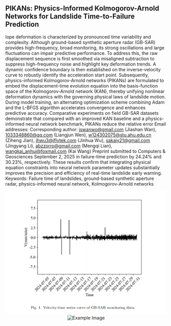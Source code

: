 ## PIKANs: Physics-Informed Kolmogorov-Arnold Networks for Landslide Time-to-Failure Prediction

lope deformation is characterized by pronounced time variability and complexity. Although ground-based synthetic aperture radar (GB-SAR) provides
high-frequency, broad monitoring, its strong oscillations and large fluctuations
can impair predictive performance. To address this, the raw displacement sequence is first smoothed via misaligned subtraction to suppress high-frequency
noise and highlight key deformation trends. A dynamic confidence boundary
is then established on the inverse-velocity curve to robustly identify the acceleration start point. Subsequently, physics-informed Kolmogorov-Arnold networks (PIKANs) are formulated to embed the displacement-time evolution equation into the basis-function space of the Kolmogorov-Arnold network (KAN),
thereby unifying nonlinear deformation dynamics with the governing physical
laws of landslide motion. During model training, an alternating optimization
scheme combining Adam and the L-BFGS algorithm accelerates convergence
and enhances predictive accuracy. Comparative experiments on field GB-SAR
datasets demonstrate that compared with an improved KAN baseline and a
physics-informed neural network benchmark, PIKANs reduce the relative error
Email addresses: Corresponding author: jswanwo@gmail.com (Jiashan Wan),
1033348860@qq.com (Liangjun Wen), w124302075@stu.ahu.edu.cn (Ziheng Jian),
jhwu3@iflytek.com (Jinhua Wu), sakajy21@gmail.com (Jingyang Li), abzzorro@gmail.com
(Mengqi Lian), wangkai_anhui@foxmail.com (Kai Wang)
Preprint submitted to Computers & Geosciences September 2, 2025
in failure-time prediction by 24.24% and 30.23%, respectively. These results
confirm that integrating physical equation constraints into neural network parameter updates substantially improves the precision and efficiency of real-time
landslide early warning.
Keywords: Failure time of landslides, ground-based synthetic aperture radar,
physics-informed neural network, Kolmogorov-Arnold networks

<div align="center">
  <img src="imgs/1.png" alt="Example Image" width="500" />
</div>

<div align="center">
  <img src="imgs/2-3.png" alt="Example Image" width="500" />
</div>






